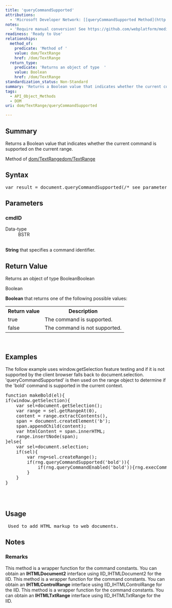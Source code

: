 ```yaml
---
title: 'queryCommandSupported'
attributions:
  - 'Microsoft Developer Network: [[queryCommandSupported Method](http://msdn.microsoft.com/en-us/library/ie/ms536681(v=vs.85).aspx) Article]'
notes:
  - 'Require manual conversion! See https://github.com/webplatform/mediawiki-conversion/issues/24'
readiness: 'Ready to Use'
relationships:
  method_of:
    predicate: 'Method of '
    value: dom/TextRange
    href: /dom/TextRange
  return_type:
    predicate: 'Returns an object of type  '
    value: Boolean
    href: /dom/TextRange
standardization_status: Non-Standard
summary: 'Returns a Boolean value that indicates whether the current command is supported on the current range.'
tags:
  - API_Object_Methods
  - DOM
uri: dom/TextRange/queryCommandSupported

---
```

<p>
</p>
<h2>Summary</h2>
<p>
Returns a Boolean value that indicates whether the current command is supported on the current range.</p><p>Method of <a href="/dom/TextRange">dom/TextRange</a><a href="/dom/TextRange">dom/TextRange</a>
</p>
<h2>Syntax</h2>
<pre class="js">
var result = document.queryCommandSupported(/* see parameter list */);
</pre>
<h2>Parameters</h2>
<h3>cmdID</h3>
<dl><dt> Data-type</dt>
<dd> BSTR</dd></dl><p><br/><b>String</b> that specifies a command identifier.
</p>
<h2>Return Value</h2>
<p>Returns an object of type  BooleanBoolean
</p><p>Boolean
</p><p><b>Boolean</b> that returns one of the following possible values:
</p>
<table class="wikitable"><tr><th>Return value
</th>
<th>Description
</th></tr><tr><td>true
</td>
<td>The command is supported.
</td></tr><tr><td>false
</td>
<td>The command is not supported.
</td></tr></table><p> 
</p>
<h2>Examples</h2>
<p>The follow example uses window.getSelection feature testing and if it is not supported by the client browser falls back to document.selection. 'queryCommandSupported' is then used on the range object to determine if the 'bold' command is supported in the current context.
</p>
<div class="example">
<pre class="js">
function makeBold(el){
if(window.getSelection){
	var sel=document.getSelection();
	var range = sel.getRangeAt(0),
  	content = range.extractContents(),
    span = document.createElement('b');
	span.appendChild(content);
	var htmlContent = span.innerHTML;
	range.insertNode(span);
}else{
	var sel=document.selection;
	if(sel){
		var rng=sel.createRange();
		if(rng.queryCommandSupported('bold')){
			if(rng.queryCommandEnabled('bold')){rng.execCommand('bold',false,null);}
		}
	}	
}

</pre>
<p><br/></p>
</div>
<h2>Usage</h2>
<pre> Used to add HTML markup to web documents.
</pre>
<h2>Notes</h2>
<h3>Remarks</h3>
<p>This method is a wrapper function for the command constants. You can obtain an <b>IHTMLDocument2</b> interface using IID_IHTMLDocument2 for the IID.
This method is a wrapper function for the command constants. You can obtain an <b>IHTMLControlRange</b> interface using IID_IHTMLControlRange for the IID.
This method is a wrapper function for the command constants. You can obtain an <b>IHTMLTxtRange</b> interface using IID_IHTMLTxtRange for the IID.
</p>
